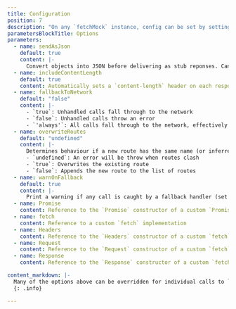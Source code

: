 ```yaml
---
title: Configuration
position: 7
description: "On any `fetchMock` instance, config can be set by setting properties on `fetchMock.config`."
parametersBlockTitle: Options
parameters:
  - name: sendAsJson
    default: true
    content: |-
      Convert objects into JSON before delivering as stub reponses. Can be useful to set to `false` globally if e.g. dealing with a lot of array buffers. If `true`, will also add `content-type: application/json` header.
  - name: includeContentLength
    default: true
    content: Automatically sets a `content-length` header on each response.
  - name: fallbackToNetwork
    default: "false"
    content: |-
      - `true`: Unhandled calls fall through to the network
      - `false`: Unhandled calls throw an error
      - `'always'`: All calls fall through to the network, effectively disabling fetch-mock.
  - name: overwriteRoutes
    default: "undefined"
    content: |-
      Determines behaviour if a new route has the same name (or inferred name) as an existing one
      - `undefined`: An error will be throw when routes clash
      - `true`: Overwrites the existing route
      - `false`: Appends the new route to the list of routes
  - name: warnOnFallback
    default: true
    content: |-
      Print a warning if any call is caught by a fallback handler (set using the `fallbackToNetwork` option or `catch()`)
  - name: Promise
    content: Reference to the `Promise` constructor of a custom `Promise` implementation
  - name: fetch
    content: Reference to a custom `fetch` implementation
  - name: Headers
    content: Reference to the `Headers` constructor of a custom `fetch` implementation
  - name: Request
    content: Reference to the `Request` constructor of a custom `fetch` implementation
  - name: Response
    content: Reference to the `Response` constructor of a custom `fetch` implementation

content_markdown: |-
  Many of the options above can be overridden for individual calls to `.mock(matcher, response, options)` by setting as properties on the third parameter, `options`
  {: .info}

---
```

